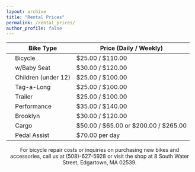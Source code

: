 ```yaml
---
layout: archive
title: "Rental Prices"
permalink: /rental_prices/
author_profile: false
---
```


|     | Bike Type             | Price (Daily / Weekly)           |
| --- | --------------------- | -------------------------------- |
|     | Bicycle               | &dollar;25.00 / &dollar;110.00  |
|     | w/Baby Seat           | &dollar;30.00 / &dollar;120.00  |
|     | Children (under 12)   | &dollar;25.00 / &dollar;100.00  |
|     | Tag-a-Long            | &dollar;25.00 / &dollar;100.00  |
|     | Trailer               | &dollar;25.00 / &dollar;100.00  |
|     | Performance           | &dollar;35.00 / &dollar;140.00  |
|     | Brooklyn              | &dollar;30.00 / &dollar;120.00  |
|     | Cargo                 | &dollar;50.00 / &dollar;65.00 or &dollar;200.00 / &dollar;265.00 |
|     | Pedal Assist          | &dollar;70.00 per day           |

<p align="center">For bicycle repair costs or inquiries on purchasing new bikes and accessories, call us at (508)-627-5928 or visit the shop at 8 South Water Street, Edgartown, MA 02539.</p>
